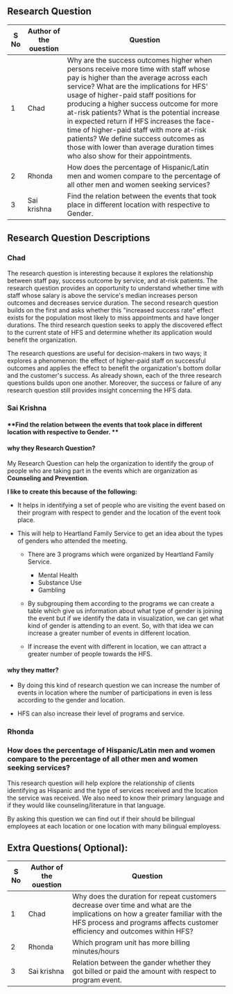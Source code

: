 
## Research Question
|S No|Author of the ouestion| Question|
| ------------- | ------------- | ------------- |
|1| Chad| Why are the success outcomes higher when persons receive more time with staff whose pay is higher than the average across each service? What are the implications for HFS' usage of higher-paid staff positions for producing a higher success outcome for more at-risk patients? What is the potential increase in expected return if HFS increases the face-time of higher-paid staff with more at-risk patients?  We define success outcomes as those with lower than average duration times who also show for their appointments. |
|2| Rhonda |How does the percentage of Hispanic/Latin men and women compare to the percentage of all other men and women seeking services? |
|3| Sai krishna |Find the relation between the events that took place in different location with respective to Gender.|

## Research Question Descriptions
### Chad

The research question is interesting because it explores the relationship between staff pay, success outcome by service, and at-risk patients. The research question provides an opportunity to understand whether time with staff whose salary is above the service's median increases person outcomes and decreases service duration. The second research question builds on the first and asks whether this "increased success rate" effect exists for the population most likely to miss appointments and have longer durations. The third research question seeks to apply the discovered effect to the current state of HFS and determine whether its application would benefit the organization.

The research questions are useful for decision-makers in two ways; it explores a phenomenon: the effect of higher-paid staff on successful outcomes and applies the effect to benefit the organization's bottom dollar and the customer's success. As already shown, each of the three research questions builds upon one another. Moreover, the success or failure of any research question still provides insight concerning the HFS data.

### Sai Krishna 

#### **Find the relation between the events that took place in different location with respective to Gender. **

#### **why they Research Question?**

My Research Question can help the organization to identify the group of people who are taking part in the events 
which are organization as  **Counseling and Prevention**. 

**I like to create this because of the following:**

  * It helps in identifying a set of people who are visiting the event based on their program with respect to gender
     and the location of the event took place.
     
  * This will help to Heartland Family Service to get an idea about the types of genders who attended the meeting.
 
       * There are 3 programs which were organized by Heartland Family Service.
            * Mental Health
            * Substance Use
            * Gambling
            
       * By subgrouping them according to the programs we can create a table which give us information about what 
         type of gender is joining the event but if we identify the data in visualization, we can get what kind of
         gender is attending to an event. So, with that idea we can increase a greater number of events in different location.
         
       * If increase the event with different in location, we can attract a greater number of people towards the HFS.
       
#### **why they matter?** 

* By doing this kind of research question we can increase the number of events in location where the number of 
  participations in even is less according to the gender and location.
  
* HFS can also increase their level of programs and service.


### Rhonda

### **How does the percentage of Hispanic/Latin men and women compare to the percentage of all other men and women seeking services?**

This research question will help explore the relationship of clients identifying as Hispanic and the type of services received and the location the service was received. We also need to know their primary language and if they would like counseling/literature in that language.

By asking this question we can find out if their should be bilingual employees at each location or one location with many bilingual employess.

## Extra Questions( Optional):
|S No|Author of the ouestion| Question|
| ------------- | ------------- | ------------- |
|1| Chad| Why does the duration for repeat customers decrease over time and what are the implications on how a greater familiar with the HFS process and programs affects customer efficiency and outcomes within HFS? |
|2| Rhonda |Which program unit has more billing minutes/hours |
|3| Sai krishna | Relation between the gander whether they got billed or paid the amount with respect to program event.|
